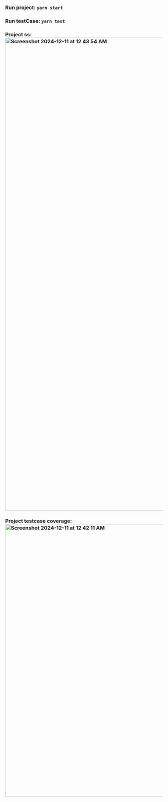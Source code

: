 ### Run project: `yarn start`

### Run testCase: `yarn test`

### Project ss:<img width="1508" alt="Screenshot 2024-12-11 at 12 43 54 AM" src="https://github.com/user-attachments/assets/b01055bd-e1e9-4311-b2c0-9fddb7d2581a">

### Project testcase coverage: <img width="869" alt="Screenshot 2024-12-11 at 12 42 11 AM" src="https://github.com/user-attachments/assets/9bec2821-0052-4a39-9927-9daf7b895a7d">

